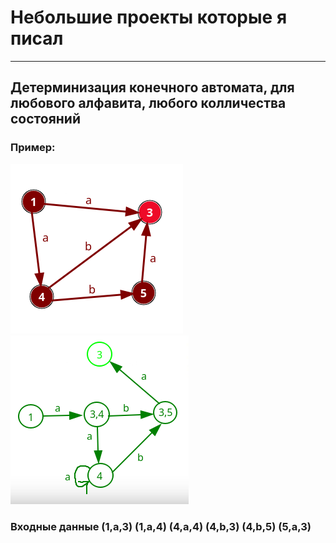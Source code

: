 # Небольшие проекты которые я писал
___
## Детерминизация конечного автомата, для любового алфавита, любого колличества состояний
### Пример:
![gallery](preview_image/input2.png)
![gallery](preview_image/output.png)
### Входные данные (1,a,3) (1,a,4) (4,a,4) (4,b,3) (4,b,5) (5,a,3)
